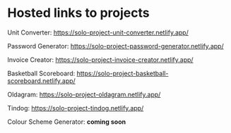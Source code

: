 # Hosted links to projects

Unit Converter:  https://solo-project-unit-converter.netlify.app/


Password Generator: https://solo-project-password-generator.netlify.app/


Invoice Creator: https://solo-project-invoice-creator.netlify.app/


Basketball Scoreboard: https://solo-project-basketball-scoreboard.netlify.app/


Oldagram: https://solo-project-oldagram.netlify.app/ 


Tindog: https://solo-project-tindog.netlify.app/


Colour Scheme Generator: **coming soon**